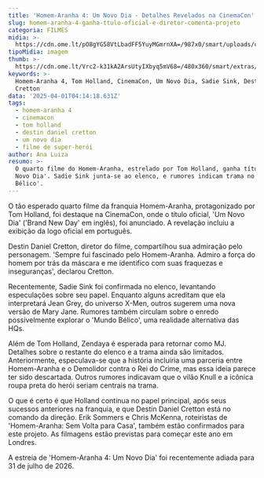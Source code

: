 ```yaml
---
title: 'Homem-Aranha 4: Um Novo Dia - Detalhes Revelados na CinemaCon'
slug: homem-aranha-4-ganha-ttulo-oficial-e-diretor-comenta-projeto
categoria: FILMES
midia: >-
  https://cdn.ome.lt/pO8gYG58VtLbadFF5YuyMGmrnXA=/987x0/smart/uploads/conteudo/fotos/OMELETE_CAPA_-_2025-03-18T123609.046.png
tipoMidia: imagem
thumb: >-
  https://cdn.ome.lt/Vrc2-k31kA2ArsUtyIXbyq5mV68=/480x360/smart/extras/conteudos/omelete_THUMB_-_2025-03-18T123551.642.png
keywords: >-
  Homem-Aranha 4, Tom Holland, CinemaCon, Um Novo Dia, Sadie Sink, Destin Daniel
  Cretton
data: '2025-04-01T04:14:18.631Z'
tags:
  - homem-aranha 4
  - cinemacon
  - tom holland
  - destin daniel cretton
  - um novo dia
  - filme de super-herói
author: Ana Luiza
resumo: >-
  O quarto filme do Homem-Aranha, estrelado por Tom Holland, ganha título 'Um
  Novo Dia'. Sadie Sink junta-se ao elenco, e rumores indicam trama no 'Mundo
  Bélico'.
---
```


O tão esperado quarto filme da franquia Homem-Aranha, protagonizado por Tom Holland, foi destaque na CinemaCon, onde o título oficial, 'Um Novo Dia' ('Brand New Day' em inglês), foi anunciado. A revelação incluiu a exibição da logo oficial em português.

Destin Daniel Cretton, diretor do filme, compartilhou sua admiração pelo personagem. 'Sempre fui fascinado pelo Homem-Aranha. Admiro a força do homem por trás da máscara e me identifico com suas fraquezas e inseguranças', declarou Cretton.

Recentemente, Sadie Sink foi confirmada no elenco, levantando especulações sobre seu papel. Enquanto alguns acreditam que ela interpretará Jean Grey, do universo X-Men, outros sugerem uma nova versão de Mary Jane. Rumores também circulam sobre o enredo possivelmente explorar o 'Mundo Bélico', uma realidade alternativa das HQs.

Além de Tom Holland, Zendaya é esperada para retornar como MJ. Detalhes sobre o restante do elenco e a trama ainda são limitados. Anteriormente, especulava-se que a história incluiria uma parceria entre Homem-Aranha e o Demolidor contra o Rei do Crime, mas essa ideia parece ter sido descartada. Outros rumores indicavam que o vilão Knull e a icônica roupa preta do herói seriam centrais na trama.

O que é certo é que Holland continua no papel principal, após seus sucessos anteriores na franquia, e que Destin Daniel Cretton está no comando da direção. Erik Sommers e Chris McKenna, roteiristas de 'Homem-Aranha: Sem Volta para Casa', também estão confirmados para este projeto. As filmagens estão previstas para começar este ano em Londres.

A estreia de 'Homem-Aranha 4: Um Novo Dia' foi recentemente adiada para 31 de julho de 2026.
